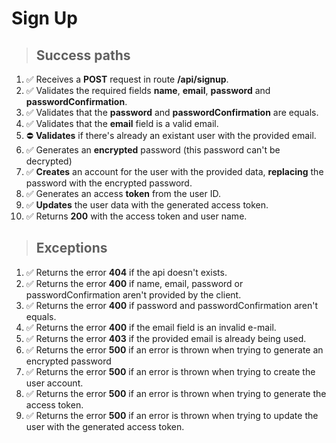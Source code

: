 # Sign Up

> ## Success paths

1. ✅ Receives a **POST** request in route **/api/signup**.
2. ✅ Validates the required fields **name**, **email**, **password** and **passwordConfirmation**.
3. ✅ Validates that the **password** and **passwordConfirmation** are equals.
4. ✅ Validates that the **email** field is a valid email.
5. ⛔ **Validates** if there's already an existant user with the provided email.
6. ✅ Generates an **encrypted** password (this password can't be decrypted)
7. ✅ **Creates** an account for the user with the provided data, **replacing** the password with the encrypted password.
8. ✅ Generates an access **token** from the user ID.
9. ✅ **Updates** the user data with the generated access token.
10. ✅ Returns **200** with the access token and user name.

> ## Exceptions

1. ✅ Returns the error **404** if the api doesn't exists.
2. ✅ Returns the error **400** if name, email, password or passwordConfirmation aren't provided by the client.
3. ✅ Returns the error **400** if password and passwordConfirmation aren't equals.
4. ✅ Returns the error **400** if the email field is an invalid e-mail.
5. ✅ Returns the error **403** if the provided email is already being used.
6. ✅ Returns the error **500** if an error is thrown when trying to generate an encrypted password
7. ✅ Returns the error **500** if an error is thrown when trying to create the user account.
8. ✅ Returns the error **500** if an error is thrown when trying to generate the access token.
9. ✅ Returns the error **500** if an error is thrown when trying to update the user with the generated access token.